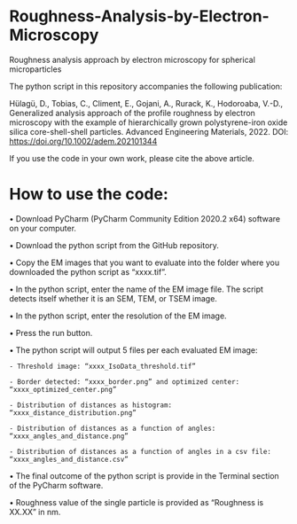 # Roughness-Analysis-by-Electron-Microscopy
Roughness analysis approach by electron microscopy for spherical microparticles

The python script in this repository accompanies the following publication:

Hülagü, D., Tobias, C., Climent, E., Gojani, A., Rurack, K., Hodoroaba, V.-D., Generalized analysis approach of the profile roughness by electron microscopy with the example of hierarchically grown polystyrene-iron oxide silica core-shell-shell particles. Advanced Engineering Materials, 2022.
DOI: https://doi.org/10.1002/adem.202101344

If you use the code in your own work, please cite the above article.

# How to use the code:
• Download PyCharm (PyCharm Community Edition 2020.2 x64) software on your computer.

• Download the python script from the GitHub repository.

• Copy the EM images that you want to evaluate into the folder where you downloaded the python script as “xxxx.tif”.

• In the python script, enter the name of the EM image file. The script detects itself whether it is an SEM, TEM, or TSEM image.

• In the python script, enter the resolution of the EM image. 

• Press the run button. 

• The python script will output 5 files per each evaluated EM image:

    - Threshold image: “xxxx_IsoData_threshold.tif”
    
    - Border detected: “xxxx_border.png” and optimized center: “xxxx_optimized_center.png”
    
    - Distribution of distances as histogram: “xxxx_distance_distribution.png”
    
    - Distribution of distances as a function of angles: “xxxx_angles_and_distance.png”
    
    - Distribution of distances as a function of angles in a csv file: “xxxx_angles_and_distance.csv”
    
•	The final outcome of the python script is provide in the Terminal section of the PyCharm software.

•	Roughness value of the single particle is provided as “Roughness is XX.XX” in nm.
